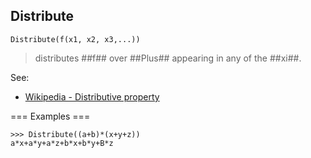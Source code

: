 ## Distribute  

```
Distribute(f(x1, x2, x3,...))
```

> distributes ##f## over ##Plus## appearing in any of the ##xi##.
 
See:  
* [Wikipedia - Distributive property](http://en.wikipedia.org/wiki/Distributive_property)
 
=== Examples ===
```
>>> Distribute((a+b)*(x+y+z))
a*x+a*y+a*z+b*x+b*y+B*z
```